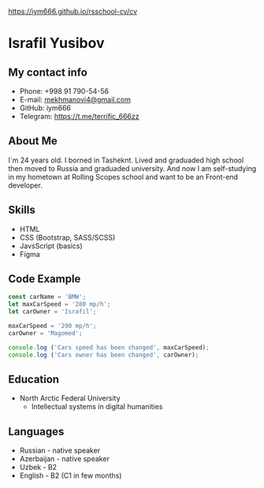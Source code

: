 https://iym666.github.io/rsschool-cv/cv

# Israfil Yusibov

## My contact info

* Phone: +998 91 790-54-56
* E-mail: mekhmanovi4@gmail.com
* GitHub: iym666
* Telegram: https://t.me/terrific_666zz

## About Me 

I`m 24 years old. I borned in Tasheknt. Lived and graduaded high school then moved to Russia and graduaded university. And now I am self-studying in my hometown at Rolling Scopes school and want to be an Front-end developer.

## Skills 

* HTML
* CSS (Bootstrap, SASS/SCSS)
* JavsScript (basics)
* Figma

## Code Example 

```javascript
const carName = 'BMW';
let maxCarSpeed = '280 mp/h';
let carOwner = 'Israfil';

maxCarSpeed = '290 mp/h';
carOwner = 'Magomed';

console.log ('Cars speed has been changed', maxCarSpeed);
console.log ('Cars owner has been changed', carOwner);
```

## Education

* North Arctic Federal University
    * Intellectual systems in digital humanities

## Languages

* Russian - native speaker
* Azerbaijan - native speaker
* Uzbek - B2
* English - B2 (C1 in few months)